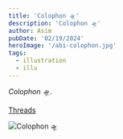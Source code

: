 ```yaml
---
title: 'Colophon 🛸'
description: 'Colophon 🛸'
author: Asim
pubDate: '02/19/2024'
heroImage: '/abi-colophon.jpg'
tags:
  - illustration
  - illu
---
```


*Colophon 🛸*.

[Threads](https://www.threads.net/@abductedbyai/post/C3jR7terGKS "Colophon 🛸") 

![Colophon 🛸](/Media/blog/abi-colophon-high-res.jpg "Colophon 🛸")